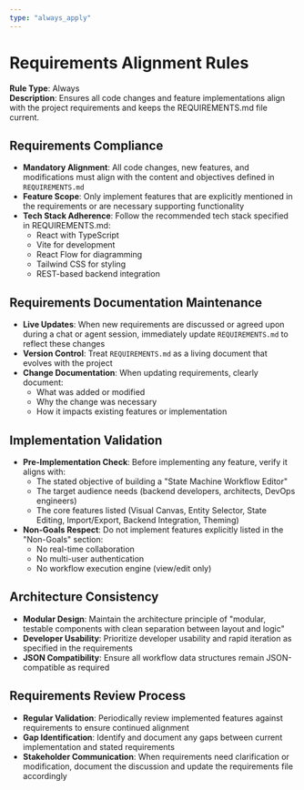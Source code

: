 ```yaml
---
type: "always_apply"
---
```


# Requirements Alignment Rules

**Rule Type**: Always  
**Description**: Ensures all code changes and feature implementations align with the project requirements and keeps the REQUIREMENTS.md file current.

## Requirements Compliance

- **Mandatory Alignment**: All code changes, new features, and modifications must align with the content and objectives defined in `REQUIREMENTS.md`
- **Feature Scope**: Only implement features that are explicitly mentioned in the requirements or are necessary supporting functionality
- **Tech Stack Adherence**: Follow the recommended tech stack specified in REQUIREMENTS.md:
  - React with TypeScript
  - Vite for development
  - React Flow for diagramming
  - Tailwind CSS for styling
  - REST-based backend integration

## Requirements Documentation Maintenance

- **Live Updates**: When new requirements are discussed or agreed upon during a chat or agent session, immediately update `REQUIREMENTS.md` to reflect these changes
- **Version Control**: Treat `REQUIREMENTS.md` as a living document that evolves with the project
- **Change Documentation**: When updating requirements, clearly document:
  - What was added or modified
  - Why the change was necessary
  - How it impacts existing features or implementation

## Implementation Validation

- **Pre-Implementation Check**: Before implementing any feature, verify it aligns with:
  - The stated objective of building a "State Machine Workflow Editor"
  - The target audience needs (backend developers, architects, DevOps engineers)
  - The core features listed (Visual Canvas, Entity Selector, State Editing, Import/Export, Backend Integration, Theming)
- **Non-Goals Respect**: Do not implement features explicitly listed in the "Non-Goals" section:
  - No real-time collaboration
  - No multi-user authentication  
  - No workflow execution engine (view/edit only)

## Architecture Consistency

- **Modular Design**: Maintain the architecture principle of "modular, testable components with clean separation between layout and logic"
- **Developer Usability**: Prioritize developer usability and rapid iteration as specified in the requirements
- **JSON Compatibility**: Ensure all workflow data structures remain JSON-compatible as required

## Requirements Review Process

- **Regular Validation**: Periodically review implemented features against requirements to ensure continued alignment
- **Gap Identification**: Identify and document any gaps between current implementation and stated requirements
- **Stakeholder Communication**: When requirements need clarification or modification, document the discussion and update the requirements file accordingly
